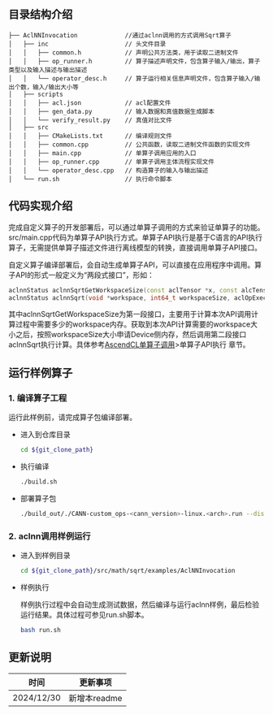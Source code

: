 ## 目录结构介绍
``` 
├── AclNNInvocation             //通过aclnn调用的方式调用Sqrt算子
│   ├── inc                     // 头文件目录
│   │   ├── common.h            // 声明公共方法类，用于读取二进制文件
│   │   ├── op_runner.h         // 算子描述声明文件，包含算子输入/输出，算子类型以及输入描述与输出描述
│   │   └── operator_desc.h     // 算子运行相关信息声明文件，包含算子输入/输出个数，输入/输出大小等
│   ├── scripts
│   │   ├── acl.json            // acl配置文件
│   │   ├── gen_data.py         // 输入数据和真值数据生成脚本
│   │   └── verify_result.py    // 真值对比文件
│   ├── src
│   │   ├── CMakeLists.txt      // 编译规则文件
│   │   ├── common.cpp          // 公共函数，读取二进制文件函数的实现文件
│   │   ├── main.cpp            // 单算子调用应用的入口
│   │   ├── op_runner.cpp       // 单算子调用主体流程实现文件
│   │   └── operator_desc.cpp   // 构造算子的输入与输出描述
│   └── run.sh                  // 执行命令脚本
``` 
## 代码实现介绍
完成自定义算子的开发部署后，可以通过单算子调用的方式来验证单算子的功能。src/main.cpp代码为单算子API执行方式。单算子API执行是基于C语言的API执行算子，无需提供单算子描述文件进行离线模型的转换，直接调用单算子API接口。    

自定义算子编译部署后，会自动生成单算子API，可以直接在应用程序中调用。算子API的形式一般定义为“两段式接口”，形如：
   ```cpp    
   aclnnStatus aclnnSqrtGetWorkspaceSize(const aclTensor *x, const alcTensor *y, uint64_t workspaceSize, aclOpExecutor **executor);
   aclnnStatus aclnnSqrt(void *workspace, int64_t workspaceSize, aclOpExecutor **executor, aclrtStream stream);
   ```
其中aclnnSqrtGetWorkspaceSize为第一段接口，主要用于计算本次API调用计算过程中需要多少的workspace内存。获取到本次API计算需要的workspace大小之后，按照workspaceSize大小申请Device侧内存，然后调用第二段接口aclnnSqrt执行计算。具体参考[AscendCL单算子调用](https://hiascend.com/document/redirect/CannCommunityAscendCInVorkSingleOp)>单算子API执行 章节。

## 运行样例算子
### 1.&nbsp;编译算子工程
运行此样例前，请完成算子包编译部署。
  - 进入到仓库目录

    ```bash
    cd ${git_clone_path}
    ```
  - 执行编译

    ```bash
    ./build.sh
    ```

  - 部署算子包

    ```bash
    ./build_out/./CANN-custom_ops-<cann_version>-linux.<arch>.run --disable-check-compatible
    ```
### 2.&nbsp;aclnn调用样例运行

  - 进入到样例目录

    ```bash
    cd ${git_clone_path}/src/math/sqrt/examples/AclNNInvocation
    ```
  - 样例执行    

    样例执行过程中会自动生成测试数据，然后编译与运行aclnn样例，最后检验运行结果。具体过程可参见run.sh脚本。

    ```bash
    bash run.sh
    ```
## 更新说明
  | 时间 | 更新事项 |
|----|------|
| 2024/12/30 | 新增本readme |
